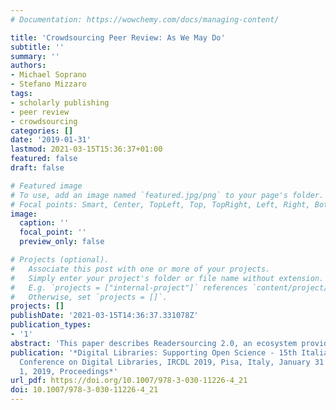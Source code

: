 ```yaml
---
# Documentation: https://wowchemy.com/docs/managing-content/

title: 'Crowdsourcing Peer Review: As We May Do'
subtitle: ''
summary: ''
authors:
- Michael Soprano
- Stefano Mizzaro 
tags:
- scholarly publishing
- peer review
- crowdsourcing
categories: []
date: '2019-01-31'
lastmod: 2021-03-15T15:36:37+01:00
featured: false
draft: false

# Featured image
# To use, add an image named `featured.jpg/png` to your page's folder.
# Focal points: Smart, Center, TopLeft, Top, TopRight, Left, Right, BottomLeft, Bottom, BottomRight.
image:
  caption: ''
  focal_point: ''
  preview_only: false

# Projects (optional).
#   Associate this post with one or more of your projects.
#   Simply enter your project's folder or file name without extension.
#   E.g. `projects = ["internal-project"]` references `content/project/deep-learning/index.md`.
#   Otherwise, set `projects = []`.
projects: []
publishDate: '2021-03-15T14:36:37.331078Z'
publication_types:
- '1'
abstract: 'This paper describes Readersourcing 2.0, an ecosystem providing an implementation of the Readersourcing approach proposed by Mizzaro [10]. Readersourcing is proposed as an alternative to the standard peer review activity that aims to exploit the otherwise lost opinions of readers. Readersourcing 2.0 implements two different models based on the so-called codetermination algorithms. We describe the requirements, present the overall architecture, and show how the end-user can interact with the system. Readersourcing 2.0 will be used in the future to study also other topics, like the idea of shepherding the users to achieve a better quality of the reviews and the differences between a review activity carried out with a single-blind or a double-blind approach.'
publication: '*Digital Libraries: Supporting Open Science - 15th Italian Research
  Conference on Digital Libraries, IRCDL 2019, Pisa, Italy, January 31 - February
  1, 2019, Proceedings*'
url_pdf: https://doi.org/10.1007/978-3-030-11226-4_21
doi: 10.1007/978-3-030-11226-4_21
---
```

